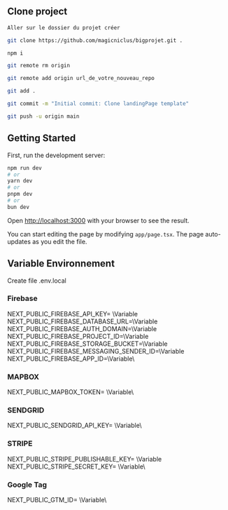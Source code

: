 ## Clone project

```bash
Aller sur le dossier du projet créer

git clone https://github.com/magicniclus/bigprojet.git .

npm i

git remote rm origin

git remote add origin url_de_votre_nouveau_repo

git add .

git commit -m "Initial commit: Clone landingPage template"

git push -u origin main

```

## Getting Started

First, run the development server:

```bash
npm run dev
# or
yarn dev
# or
pnpm dev
# or
bun dev
```

Open [http://localhost:3000](http://localhost:3000) with your browser to see the result.

You can start editing the page by modifying `app/page.tsx`. The page auto-updates as you edit the file.

## Variable Environnement

Create file .env.local

### Firebase

NEXT_PUBLIC_FIREBASE_API_KEY= \Variable\
NEXT_PUBLIC_FIREBASE_DATABASE_URL=\Variable\
NEXT_PUBLIC_FIREBASE_AUTH_DOMAIN=\Variable\
NEXT_PUBLIC_FIREBASE_PROJECT_ID=\Variable\
NEXT_PUBLIC_FIREBASE_STORAGE_BUCKET=\Variable\
NEXT_PUBLIC_FIREBASE_MESSAGING_SENDER_ID=\Variable\
NEXT_PUBLIC_FIREBASE_APP_ID=\Variable\

### MAPBOX

NEXT_PUBLIC_MAPBOX_TOKEN= \Variable\

### SENDGRID

NEXT_PUBLIC_SENDGRID_API_KEY= \Variable\

### STRIPE

NEXT_PUBLIC_STRIPE_PUBLISHABLE_KEY= \Variable\
NEXT_PUBLIC_STRIPE_SECRET_KEY= \Variable\

### Google Tag

NEXT_PUBLIC_GTM_ID= \Variable\
